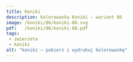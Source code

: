 ```yaml
---
title: Koniki
description: Kolorowanka Koniki – wariant 86
image: /koniki/86/koniki-86.svg
pdf:   /koniki/86/koniki-86.pdf
tags:
 - zwierzeta
 - koniki
alt: "koniki – pobierz i wydrukuj kolorowankę"
---
```

